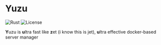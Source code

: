 # Yuzu
![Rust](https://img.shields.io/badge/language-rust-1976d2?style=for-the-badge&logo=rust)
![License](https://img.shields.io/badge/license-misilelab-green?style=for-the-badge)

**Y**uzu is **u**ltra fast like **z**et (i know this is jet), **u**ltra effective docker-based server manager
